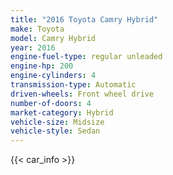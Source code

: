 ```yaml
---
title: "2016 Toyota Camry Hybrid"
make: Toyota
model: Camry Hybrid
year: 2016
engine-fuel-type: regular unleaded
engine-hp: 200
engine-cylinders: 4
transmission-type: Automatic
driven-wheels: Front wheel drive
number-of-doors: 4
market-category: Hybrid
vehicle-size: Midsize
vehicle-style: Sedan
---
```


{{< car_info >}}
